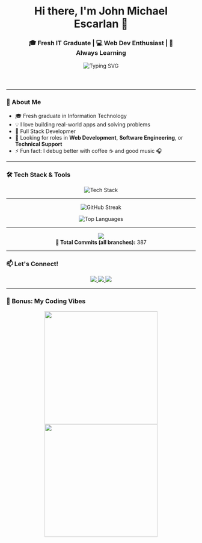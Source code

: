 <!-- HEADER -->
<div align="center" style="background-image: url('https://i.imgur.com/o7rYz1y.gif'); background-size: cover; padding: 40px; border-radius: 10px;">

<h1>Hi there, I'm John Michael Escarlan 👋</h1>
<h3>🎓 Fresh IT Graduate | 💻 Web Dev Enthusiast | 🌱 Always Learning</h3>

<img src="https://readme-typing-svg.herokuapp.com?font=Fira+Code&duration=3000&pause=1000&color=F75C7E&center=true&vCenter=true&width=435&lines=I+build+cool+stuff+with+code.;Passionate+about+Web+and+Tech.;Always+open+to+opportunities+%F0%9F%9A%80" alt="Typing SVG" />

</div>

---

### 🧠 About Me
- 🎓 Fresh graduate in Information Technology  
- 💡 I love building real-world apps and solving problems  
- 🌱 Full Stack Developmer
- 💼 Looking for roles in **Web Development**, **Software Engineering**, or **Technical Support**  
- ⚡ Fun fact: I debug better with coffee ☕ and good music 🎧

---

### 🛠️ Tech Stack & Tools

<p align="center">
  <img src="https://skillicons.dev/icons?i=html,css,js,react,nodejs,mongodb,express,git,github,vscode,figma,linux&perline=8" alt="Tech Stack" />
</p>

---

<p align="center">
  <img src="https://streak-stats.demolab.com?user=scardogs&theme=radical&date_format=M%20j%5B%2C%20Y%5D" alt="GitHub Streak" />
</p>

<p align="center">
  <img src="https://github-readme-stats.vercel.app/api/top-langs/?username=scardogs&layout=compact&theme=radical" alt="Top Languages" />
</p>

---

<!-- COMMIT_COUNT -->
<p align="center">
  <img src="https://img.shields.io/badge/🔢%20Total%20Commits-All%20Branches-informational?style=for-the-badge&color=brightgreen" />
  <br><strong>🔢 Total Commits (all branches):</strong> 387
</p>

---

### 📫 Let's Connect!

<p align="center">
  <a href="mailto:johnmichael.escarlan14@gmail.com">
    <img src="https://img.shields.io/badge/Email-D14836?style=for-the-badge&logo=gmail&logoColor=white" />
  </a>
  <a href="https://www.linkedin.com/in/YOUR-LINK-HERE" target="_blank">
    <img src="https://img.shields.io/badge/LinkedIn-0077B5?style=for-the-badge&logo=linkedin&logoColor=white" />
  </a>
  <a href="https://github.com/scardogs" target="_blank">
    <img src="https://img.shields.io/badge/GitHub-100000?style=for-the-badge&logo=github&logoColor=white" />
  </a>
</p>

---

### 🎉 Bonus: My Coding Vibes

<p align="center">
  <img src="https://media.giphy.com/media/l41K3oX6U0YFfJzAA/giphy.gif" width="300" />
  <img src="https://media.giphy.com/media/RbDKaczqWovIugyJmW/giphy.gif" width="300" />
</p>
